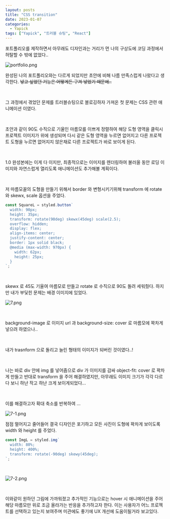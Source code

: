 ```yaml
---
layout: posts
title: "CSS transition"
date: 2023-01-07
categories:
  - Yapick
tags: ["Yapick", "트러블 슈팅", "React"]
---
```


포트폴리오를 제작하면서 아무래도 디자인과는 거리가 먼 나의 구상도에 코딩 과정에서 허탈할 수 밖에 없었다..

![portfolio.png](/assets/img/portfolio.png)

완성된 나의 포트폴리오와는 다르게 되었지만 초안에 비해 나름 만족스럽게 나왔다고 생각한다. ~~넣고 싶었던 기능은 어떻게든 구겨 넣었기 때문에..~~

<br>

그 과정에서 겪었던 문제를 트러블슈팅으로 블로깅하자 가져온 첫 문제는 CSS 관련 애니메이션 이였다.

<br>

초안과 같이 90도 수직으로 기울인 마름모를 이쁘게 정렬하여 해당 도형 영역을 클릭시 프로젝트 이미지가 위에 생성되며 다시 같은 도형 영역을 누르면 없어지고 다른 프로젝트 도형을 누르면 없어지지 않은채로 다른 프로젝트가 바로 보이게 된다.

<br>

1.0 완성본에는 이게 다 이지만, 최종적으로는 이미지를 렌더링하여 불러올 동안 로딩 이미지와 자연스럽게 열리도록 애니메이션도 추가해볼 계획이다.

<br>

저 마름모꼴의 도형을 만들기 위해서 border 와 변형시키기위해 transform 에 rotate 와 skewx, scale 옵션을 주었다.

```javascript
const SquareL = styled.button`
  width: 90px;
  height: 35px;
  transform: rotate(90deg) skewx(45deg) scale(2.5);
  overflow: hidden;
  display: flex;
  align-items: center;
  justify-content: center;
  border: 1px solid black;
  @media (max-width: 970px) {
    width: 62px;
    height: 25px;
  }
`;
```

<br>

skewx 로 45도 기울여 마름모로 만들고 rotate 로 수직으로 90도 돌려 세워줬다. 하지만 내가 부딫힌 문제는 배경 이미지에 있었다.

![7.png](/assets/img/7.png)

<br>

background-image 로 이미지 url 과 background-size: cover 로 마름모에 꽉차게 넣으려 하였으나..

<br>

내가 trasnform 으로 돌리고 늘린 형태의 이미지가 되버린 것이였다..!

<br>

나는 바로 div 안에 img 를 넣어줌으로 div 가 이미지를 감싸 object-fit: cover 로 꽉차게 만들고 반대로 transform 을 주어 해결하였지만, 아무래도 이미지 크기가 각각 다르다 보니 하난 작고 하난 크게 보이게되었다...

<br>

이를 해결하고자 확대 축소를 반복하여 ...

![7-1.png](/assets/img/7-1.png)

점점 멀어지고 줄어들어 결국 디자인은 포기하고 모든 사진이 도형에 꽉차게 보이도록 width 와 height 를 주었다.

```js
const ImgL = styled.img`
  width: 80%;
  height: 400%;
  transform: rotate(-90deg) skewy(45deg);
`;
```

<br>

![7-2.png](/assets/img/7-2.png)

<br>

이와같이 원하던 그림에 가까워졌고 추가적인 기능으로는 hover 시 애니메이션을 주어 해당 마름모만 위로 조금 올라가는 반응을 추가하고자 한다. 이는 사용자가 어느 프로젝트를 선택하고 있는지 보여주며 미관에도 좋기에 UX 개선에 도움이될거라 보고있다.
